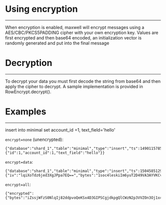 # Using encryption
***
When encryption is enabled, maxwell will encrypt messages using a AES/CBC/PKCS5PADDING cipher with your own encryption key.
Values are first encrypted and then base64 encoded, an initialization vector is randomly generated and put into the final message

# Decryption
***
To decrypt your data you must first decode the string from base64 and then apply the cipher to decrypt. A sample implementation is provided in RowEncrypt.decrypt().

# Examples
***

insert into minimal set account_id =1, text_field='hello'

`encrypt=none` (unencrypted):

```
{"database":"shard_1","table":"minimal","type":"insert","ts":1490115785,"xid":153,"commit":true,"data":{"id":1,"account_id":1,"text_field":"hello"}}
```

`encrypt=data`:

```
{"database":"shard_1","table":"minimal","type":"insert","ts":1504585129,"xid":161,"commit":true,"encrypted":{"iv":"lqiXoTdz6jed3XgJPpa7EQ==","bytes":"1soc4leskiIm6yuT2D49VA3AYVKCvN+0wh+8d1iwSZETK7N2pG4HDbqnVpJUUCOaKjpcPlP7Sc7Z3SPhGD5JeA=="}}
```

`encrypt=all`:

```
{"encrypted":{"bytes":"iZssjWfzS0NlqIj82ddpvoQeKSx4D3GIPSCgjdkpgQlCWzN2p3VVZOn3Oj1x4w+a6dVhoFmllWxBK6aAkdVK9t6Vt1+um6lWwSeXNQIL/RbknW5Q8I9emm5bC1Dd1LftBuX/1Uw0wjbsq8Qt3HErvmmiIMe2S27EIWshvBnmw9MibryjLD0brvIbFFxwDuSQuVA4OFyV9TN32N/ZXiBwIA==","iv":"XXs6AePsXJWAAIrKyLlR0g=="}}
```
